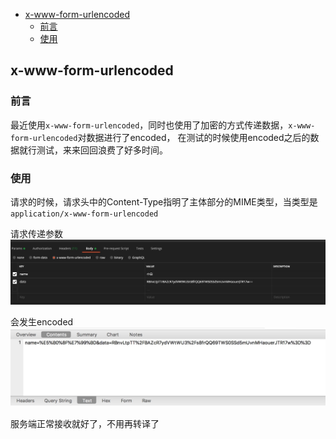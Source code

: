 <!-- START doctoc generated TOC please keep comment here to allow auto update -->
<!-- DON'T EDIT THIS SECTION, INSTEAD RE-RUN doctoc TO UPDATE -->

- [x-www-form-urlencoded](#x-www-form-urlencoded)
  - [前言](#%E5%89%8D%E8%A8%80)
  - [使用](#%E4%BD%BF%E7%94%A8)

<!-- END doctoc generated TOC please keep comment here to allow auto update -->

## x-www-form-urlencoded

### 前言

最近使用`x-www-form-urlencoded`，同时也使用了加密的方式传递数据，`x-www-form-urlencoded`对数据进行了encoded，
在测试的时候使用encoded之后的数据就行测试，来来回回浪费了好多时间。  

### 使用

请求的时候，请求头中的Content-Type指明了主体部分的MIME类型，当类型是`application/x-www-form-urlencoded`  

请求传递参数
![post_form](/img/post_form_1.jpg?raw=true)

会发生encoded
![post_form](/img/post_form.jpg?raw=true)

服务端正常接收就好了，不用再转译了  


